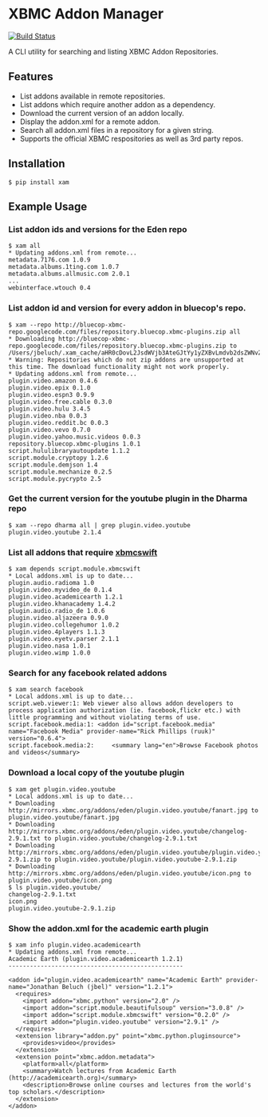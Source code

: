 XBMC Addon Manager
==================

[![Build Status](https://secure.travis-ci.org/jbeluch/xam.png)](http://travis-ci.org/jbeluch/xam)

A CLI utility for searching and listing XBMC Addon Repositories.

Features
--------
* List addons available in remote repositories.
* List addons which require another addon as a dependency.
* Download the current version of an addon locally.
* Display the addon.xml for a remote addon.
* Search all addon.xml files in a repository for a given string.
* Supports the official XBMC respositories as well as 3rd party repos.


Installation
------------

    $ pip install xam


Example Usage
-------------

### List addon ids and versions for the Eden repo

    $ xam all
    * Updating addons.xml from remote...
    metadata.7176.com 1.0.9
    metadata.albums.1ting.com 1.0.7
    metadata.albums.allmusic.com 2.0.1
    ...
    webinterface.wtouch 0.4


### List addon id and version for every addon in bluecop's repo.

    $ xam --repo http://bluecop-xbmc-repo.googlecode.com/files/repository.bluecop.xbmc-plugins.zip all
    * Downloading http://bluecop-xbmc-repo.googlecode.com/files/repository.bluecop.xbmc-plugins.zip to /Users/jbeluch/.xam_cache/aHR0cDovL2JsdWVjb3AteGJtYy1yZXBvLmdvb2dsZWNvZGUuY29tL2ZpbGVzL3JlcG9zaXRvcnkuYmx1ZWNvcC54Ym1jLXBsdWdpbnMuemlw
    * Warning: Repositories which do not zip addons are unsupported at this time. The download functionality might not work properly.
    * Updating addons.xml from remote...
    plugin.video.amazon 0.4.6
    plugin.video.epix 0.1.0
    plugin.video.espn3 0.9.9
    plugin.video.free.cable 0.3.0
    plugin.video.hulu 3.4.5
    plugin.video.nba 0.0.3
    plugin.video.reddit.bc 0.0.3
    plugin.video.vevo 0.7.0
    plugin.video.yahoo.music.videos 0.0.3
    repository.bluecop.xbmc-plugins 1.0.1
    script.hululibraryautoupdate 1.1.2
    script.module.cryptopy 1.2.6
    script.module.demjson 1.4
    script.module.mechanize 0.2.5
    script.module.pycrypto 2.5


### Get the current version for the youtube plugin in the Dharma repo

    $ xam --repo dharma all | grep plugin.video.youtube
    plugin.video.youtube 2.1.4


### List all addons that require [xbmcswift][]
[xbmcswift]: https://github.com/jbeluch/xbmcswift 

    $ xam depends script.module.xbmcswift
    * Local addons.xml is up to date...
    plugin.audio.radioma 1.0
    plugin.video.myvideo_de 0.1.4
    plugin.video.academicearth 1.2.1
    plugin.video.khanacademy 1.4.2
    plugin.audio.radio_de 1.0.6
    plugin.video.aljazeera 0.9.0
    plugin.video.collegehumor 1.0.2
    plugin.video.4players 1.1.3
    plugin.video.eyetv.parser 2.1.1
    plugin.video.nasa 1.0.1
    plugin.video.wimp 1.0.0


### Search for any facebook related addons

    $ xam search facebook
    * Local addons.xml is up to date...
    script.web.viewer:1: Web viewer also allows addon developers to process application authorization (ie. facebook,flickr etc.) with little programming and without violating terms of use.
    script.facebook.media:1: <addon id="script.facebook.media" name="Facebook Media" provider-name="Rick Phillips (ruuk)" version="0.6.4">
    script.facebook.media:2:     <summary lang="en">Browse Facebook photos and videos</summary>


### Download a local copy of the youtube plugin

    $ xam get plugin.video.youtube
    * Local addons.xml is up to date...
    * Downloading http://mirrors.xbmc.org/addons/eden/plugin.video.youtube/fanart.jpg to plugin.video.youtube/fanart.jpg
    * Downloading http://mirrors.xbmc.org/addons/eden/plugin.video.youtube/changelog-2.9.1.txt to plugin.video.youtube/changelog-2.9.1.txt
    * Downloading http://mirrors.xbmc.org/addons/eden/plugin.video.youtube/plugin.video.youtube-2.9.1.zip to plugin.video.youtube/plugin.video.youtube-2.9.1.zip
    * Downloading http://mirrors.xbmc.org/addons/eden/plugin.video.youtube/icon.png to plugin.video.youtube/icon.png
    $ ls plugin.video.youtube/
    changelog-2.9.1.txt
    icon.png
    plugin.video.youtube-2.9.1.zip


### Show the addon.xml for the academic earth plugin
    
    $ xam info plugin.video.academicearth
    * Updating addons.xml from remote...
    Academic Earth (plugin.video.academicearth 1.2.1)
    -------------------------------------------------

    <addon id="plugin.video.academicearth" name="Academic Earth" provider-name="Jonathan Beluch (jbel)" version="1.2.1">
      <requires>
        <import addon="xbmc.python" version="2.0" />
        <import addon="script.module.beautifulsoup" version="3.0.8" />
        <import addon="script.module.xbmcswift" version="0.2.0" />
        <import addon="plugin.video.youtube" version="2.9.1" />
      </requires>
      <extension library="addon.py" point="xbmc.python.pluginsource">
        <provides>video</provides>
      </extension>
      <extension point="xbmc.addon.metadata">
        <platform>all</platform>
        <summary>Watch lectures from Academic Earth (http://academicearth.org)</summary>
        <description>Browse online courses and lectures from the world's top scholars.</description>
      </extension>
    </addon>
